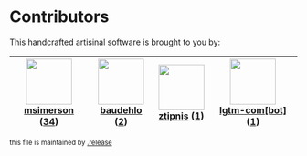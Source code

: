 # Contributors

This handcrafted artisinal software is brought to you by:

| <img height="80" src="https://avatars.githubusercontent.com/u/261635?v=4"><br><a href="https://github.com/msimerson">msimerson</a> (<a href="https://github.com/haraka/haraka-eslint/commits?author=msimerson">34</a>)| <img height="80" src="https://avatars.githubusercontent.com/u/662371?v=4"><br><a href="https://github.com/baudehlo">baudehlo</a> (<a href="https://github.com/haraka/haraka-eslint/commits?author=baudehlo">2</a>)| <img height="80" src="https://avatars.githubusercontent.com/u/4670561?v=4"><br><a href="https://github.com/ztipnis">ztipnis</a> (<a href="https://github.com/haraka/haraka-eslint/commits?author=ztipnis">1</a>)| <img height="80" src="https://avatars.githubusercontent.com/in/17324?v=4"><br><a href="https://github.com/apps/lgtm-com">lgtm-com[bot]</a> (<a href="https://github.com/haraka/haraka-eslint/commits?author=lgtm-com[bot]">1</a>)|
| :---: | :---: | :---: | :---: |

<sub>this file is maintained by [.release](https://github.com/msimerson/.release)</sub>
